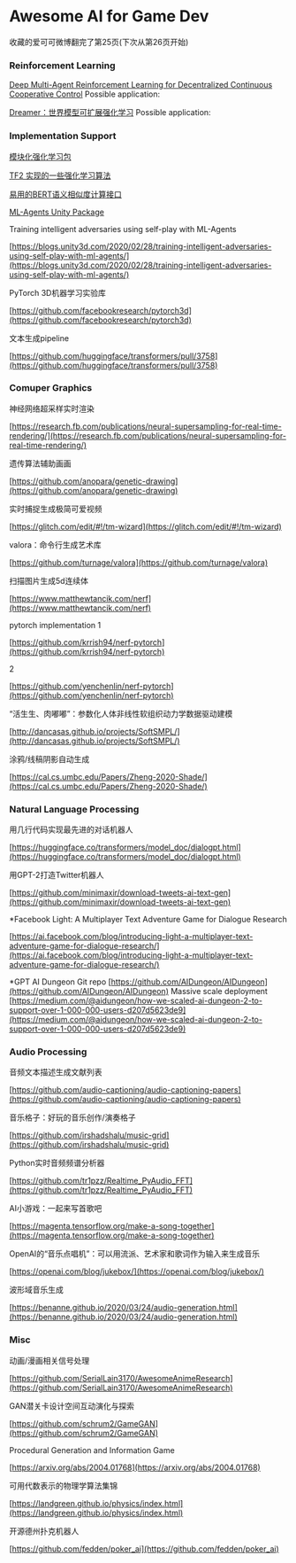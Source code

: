 # Awesome AI for Game Dev

收藏的爱可可微博翻完了第25页(下次从第26页开始)

### Reinforcement Learning

[Deep Multi-Agent Reinforcement Learning for Decentralized Continuous Cooperative Control](https://arxiv.org/abs/2003.06709)
Possible application: 

[Dreamer：世界模型可扩展强化学习](https://github.com/google-research/dreamer)
Possible application:

### Implementation Support

[模块化强化学习包](https://github.com/spitis/mrl)

[TF2 实现的一些强化学习算法](https://github.com/StepNeverStop/RLs)

[易用的BERT语义相似度计算接口](https://github.com/AndriyMulyar/semantic-text-similarity)

[ML-Agents Unity Package](https://blogs.unity3d.com/2020/05/12/announcing-ml-agents-unity-package-v1-0/)

Training intelligent adversaries using self-play with ML-Agents

[https://blogs.unity3d.com/2020/02/28/training-intelligent-adversaries-using-self-play-with-ml-agents/](https://blogs.unity3d.com/2020/02/28/training-intelligent-adversaries-using-self-play-with-ml-agents/)

PyTorch 3D机器学习实验库

[https://github.com/facebookresearch/pytorch3d](https://github.com/facebookresearch/pytorch3d)

文本生成pipeline

[https://github.com/huggingface/transformers/pull/3758](https://github.com/huggingface/transformers/pull/3758)

### Comuper Graphics

神经网络超采样实时渲染 

[https://research.fb.com/publications/neural-supersampling-for-real-time-rendering/](https://research.fb.com/publications/neural-supersampling-for-real-time-rendering/)

遗传算法辅助画画

[https://github.com/anopara/genetic-drawing](https://github.com/anopara/genetic-drawing)

实时捕捉生成极简可爱视频

[https://glitch.com/edit/#!/tm-wizard](https://glitch.com/edit/#!/tm-wizard)

valora：命令行生成艺术库

[https://github.com/turnage/valora](https://github.com/turnage/valora)

扫描图片生成5d连续体

[https://www.matthewtancik.com/nerf](https://www.matthewtancik.com/nerf)

pytorch implementation 1

[https://github.com/krrish94/nerf-pytorch](https://github.com/krrish94/nerf-pytorch)

2

[https://github.com/yenchenlin/nerf-pytorch](https://github.com/yenchenlin/nerf-pytorch)

“活生生、肉嘟嘟”：参数化人体非线性软组织动力学数据驱动建模

[http://dancasas.github.io/projects/SoftSMPL/](http://dancasas.github.io/projects/SoftSMPL/)

涂鸦/线稿阴影自动生成

[https://cal.cs.umbc.edu/Papers/Zheng-2020-Shade/](https://cal.cs.umbc.edu/Papers/Zheng-2020-Shade/)

### Natural Language Processing

用几行代码实现最先进的对话机器人

[https://huggingface.co/transformers/model_doc/dialogpt.html](https://huggingface.co/transformers/model_doc/dialogpt.html)

用GPT-2打造Twitter机器人

[https://github.com/minimaxir/download-tweets-ai-text-gen](https://github.com/minimaxir/download-tweets-ai-text-gen)

*Facebook Light: A Multiplayer Text Adventure Game for Dialogue Research

[https://ai.facebook.com/blog/introducing-light-a-multiplayer-text-adventure-game-for-dialogue-research/](https://ai.facebook.com/blog/introducing-light-a-multiplayer-text-adventure-game-for-dialogue-research/)

*GPT AI Dungeon
Git repo
[https://github.com/AIDungeon/AIDungeon](https://github.com/AIDungeon/AIDungeon)
Massive scale deployment
[https://medium.com/@aidungeon/how-we-scaled-ai-dungeon-2-to-support-over-1-000-000-users-d207d5623de9](https://medium.com/@aidungeon/how-we-scaled-ai-dungeon-2-to-support-over-1-000-000-users-d207d5623de9)


### Audio Processing

音频文本描述生成文献列表

[https://github.com/audio-captioning/audio-captioning-papers](https://github.com/audio-captioning/audio-captioning-papers)

音乐格子：好玩的音乐创作/演奏格子

[https://github.com/irshadshalu/music-grid](https://github.com/irshadshalu/music-grid)

Python实时音频频谱分析器

[https://github.com/tr1pzz/Realtime_PyAudio_FFT](https://github.com/tr1pzz/Realtime_PyAudio_FFT)

AI小游戏：一起来写首歌吧

[https://magenta.tensorflow.org/make-a-song-together](https://magenta.tensorflow.org/make-a-song-together)

OpenAI的“音乐点唱机”：可以用流派、艺术家和歌词作为输入来生成音乐

[https://openai.com/blog/jukebox/](https://openai.com/blog/jukebox/)

波形域音乐生成

[https://benanne.github.io/2020/03/24/audio-generation.html](https://benanne.github.io/2020/03/24/audio-generation.html)

### Misc

动画/漫画相关信号处理

[https://github.com/SerialLain3170/AwesomeAnimeResearch](https://github.com/SerialLain3170/AwesomeAnimeResearch)

GAN潜关卡设计空间互动演化与探索

[https://github.com/schrum2/GameGAN](https://github.com/schrum2/GameGAN)

Procedural Generation and Information Game

[https://arxiv.org/abs/2004.01768](https://arxiv.org/abs/2004.01768)

可用代数表示的物理学算法集锦

[https://landgreen.github.io/physics/index.html](https://landgreen.github.io/physics/index.html)

开源德州扑克机器人

[https://github.com/fedden/poker_ai](https://github.com/fedden/poker_ai)